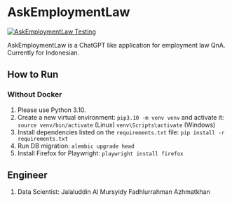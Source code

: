 # AskEmploymentLaw
[![AskEmploymentLaw Testing](https://github.com/jalalAzhmatkhan/AskEmploymentLaw/actions/workflows/lint.yml/badge.svg)](https://github.com/jalalAzhmatkhan/AskEmploymentLaw/actions/workflows/lint.yml)

AskEmploymentLaw is a ChatGPT like application for employment law QnA. Currently for Indonesian.

## How to Run
### Without Docker
1. Please use Python 3.10.
2. Create a new virtual environment:
    `pip3.10 -m venv venv`
    and activate it:
    `source venv/bin/activate` (Linux)
    `venv\Scripts\activate` (Windows)
3. Install dependencies listed on the `requirements.txt` file:
    `pip install -r requirements.txt`
4. Run DB migration: `alembic upgrade head`
5. Install Firefox for Playwright: `playwright install firefox`

## Engineer
1. Data Scientist: Jalaluddin Al Mursyidy Fadhlurrahman Azhmatkhan
